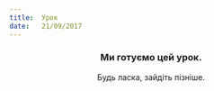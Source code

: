 ```yaml
---
title:  Урок
date:   21/09/2017
---
```


### <center>Ми готуємо цей урок.</center>
<center>Будь ласка, зайдіть пізніше.</center>